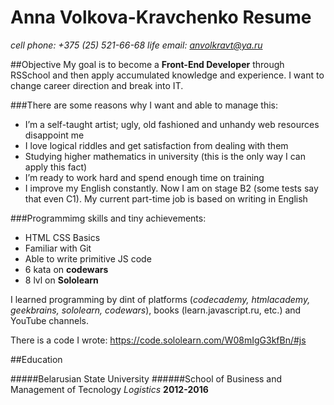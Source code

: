 # Anna Volkova-Kravchenko Resume

*cell phone: +375 (25) 521-66-68 life*
*email: anvolkravt@ya.ru*

##Objective
My goal is to become a __Front-End Developer__ through RSSchool and then apply accumulated knowledge and experience. I want to change career direction and break into IT. 

###There are some reasons why I want and able to manage this:
+ I’m a self-taught artist; ugly, old fashioned and unhandy web resources disappoint me
+ I love logical riddles and get satisfaction from dealing with them
+ Studying higher mathematics in university (this is the only way I can apply this fact)
+ I’m ready to work hard and spend enough time on training
+ I improve my English constantly. Now I am on stage B2 (some tests say that even C1). My current part-time job is based on writing in English

###Programmimg skills and tiny achievements:
+ HTML CSS Basics
+ Familiar with Git
+ Able to write primitive JS code
+ 6 kata on __codewars__
+ 8 lvl on __Sololearn__

I learned programming by dint of platforms (*codecademy, htmlacademy, geekbrains, sololearn, codewars*), books (learn.javascript.ru, etc.) and YouTube channels.

There is a code I wrote: https://code.sololearn.com/W08mIgG3kfBn/#js

##Education

#####Belarusian State University
######School of Business and Management of Tecnology
*Logistics*
**2012-2016**
